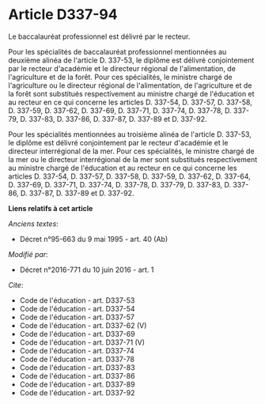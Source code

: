 # Article D337-94

Le baccalauréat professionnel est délivré par le recteur. 

Pour les spécialités de baccalauréat professionnel mentionnées au deuxième alinéa de l'article D. 337-53, le diplôme est
délivré conjointement par le recteur d'académie et le directeur régional de l'alimentation, de l'agriculture et de la forêt.
Pour ces spécialités, le ministre chargé de l'agriculture ou le directeur régional de l'alimentation, de l'agriculture et de
la forêt sont substitués respectivement au ministre chargé de l'éducation et au recteur en ce qui concerne les articles D.
337-54, D. 337-57, D. 337-58, D. 337-59, D. 337-62, 
D. 337-69, D. 337-71, D. 337-74, D. 337-78, D. 337-79, D. 337-83, D. 337-86, D. 337-87, D. 337-89 et D. 337-92. 

Pour les spécialités mentionnées au troisième alinéa de l'article D. 337-53, le diplôme est délivré conjointement par le
recteur d'académie et le directeur interrégional de la mer. Pour ces spécialités, le ministre chargé de la mer ou le
directeur interrégional de la mer sont substitués respectivement au ministre chargé de l'éducation et au recteur en ce qui
concerne les articles D. 337-54, D. 337-57, D. 337-58, D. 337-59, D. 337-62, D. 337-64, D. 337-69, D. 337-71, D. 337-74, D.
337-78, D. 337-79, D. 337-83, D. 337-86, D. 337-87, D. 337-89 et D. 337-92.

**Liens relatifs à cet article**

_Anciens textes_:

  - Décret n°95-663 du 9 mai 1995 - art. 40 (Ab)

_Modifié par_:

  - Décret n°2016-771 du 10 juin 2016 - art. 1

_Cite_:

  - Code de l'éducation - art. D337-53
  - Code de l'éducation - art. D337-54
  - Code de l'éducation - art. D337-57
  - Code de l'éducation - art. D337-62 (V)
  - Code de l'éducation - art. D337-69
  - Code de l'éducation - art. D337-71 (V)
  - Code de l'éducation - art. D337-74
  - Code de l'éducation - art. D337-78
  - Code de l'éducation - art. D337-83
  - Code de l'éducation - art. D337-86
  - Code de l'éducation - art. D337-89
  - Code de l'éducation - art. D337-92
